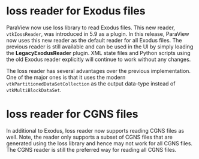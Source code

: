 # Ioss reader for Exodus files

ParaView now use Ioss library to read Exodus files. This new reader,
`vtkIossReader`, was introduced in 5.9 as a plugin. In this release,
ParaView now uses this new reader as the default reader for all Exodus files.
The previous reader is still available and can be used in the UI by simply
loading the **LegacyExodusReader** plugin. XML state files and Python scripts
using the old Exodus reader explicitly will continue to work without any
changes.

The Ioss reader has several advantages over the previous implementation. One of
the major ones is that it uses the modern `vtkPartitionedDataSetCollection` as
the output data-type instead of `vtkMultiBlockDataSet`.

# Ioss reader for CGNS files

In additional to Exodus, Ioss reader now supports reading CGNS files as well.
Note, the reader only supports a subset of CGNS files that are generated using
the Ioss library and hence may not work for all CGNS files. The CGNS reader is
still the preferred way for reading all CGNS files.
